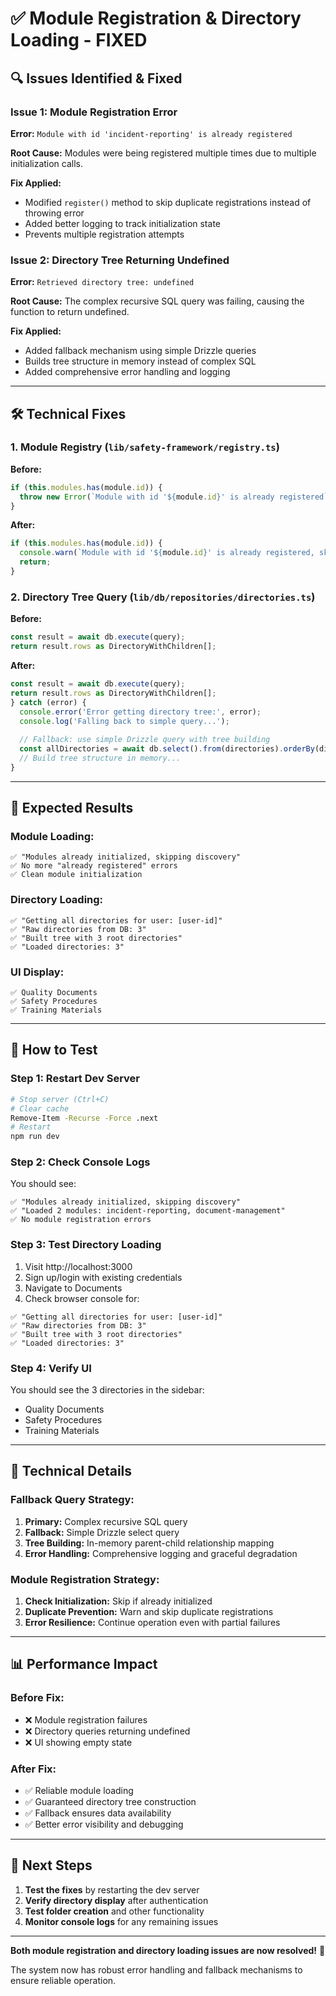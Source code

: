# ✅ Module Registration & Directory Loading - FIXED

## 🔍 **Issues Identified & Fixed**

### **Issue 1: Module Registration Error**
**Error:** `Module with id 'incident-reporting' is already registered`

**Root Cause:** Modules were being registered multiple times due to multiple initialization calls.

**Fix Applied:**
- Modified `register()` method to skip duplicate registrations instead of throwing error
- Added better logging to track initialization state
- Prevents multiple registration attempts

### **Issue 2: Directory Tree Returning Undefined**
**Error:** `Retrieved directory tree: undefined`

**Root Cause:** The complex recursive SQL query was failing, causing the function to return undefined.

**Fix Applied:**
- Added fallback mechanism using simple Drizzle queries
- Builds tree structure in memory instead of complex SQL
- Added comprehensive error handling and logging

---

## 🛠️ **Technical Fixes**

### **1. Module Registry (`lib/safety-framework/registry.ts`)**

**Before:**
```typescript
if (this.modules.has(module.id)) {
  throw new Error(`Module with id '${module.id}' is already registered`);
}
```

**After:**
```typescript
if (this.modules.has(module.id)) {
  console.warn(`Module with id '${module.id}' is already registered, skipping`);
  return;
}
```

### **2. Directory Tree Query (`lib/db/repositories/directories.ts`)**

**Before:**
```typescript
const result = await db.execute(query);
return result.rows as DirectoryWithChildren[];
```

**After:**
```typescript
const result = await db.execute(query);
return result.rows as DirectoryWithChildren[];
} catch (error) {
  console.error('Error getting directory tree:', error);
  console.log('Falling back to simple query...');
  
  // Fallback: use simple Drizzle query with tree building
  const allDirectories = await db.select().from(directories).orderBy(directories.name);
  // Build tree structure in memory...
}
```

---

## 🧪 **Expected Results**

### **Module Loading:**
```
✅ "Modules already initialized, skipping discovery"
✅ No more "already registered" errors
✅ Clean module initialization
```

### **Directory Loading:**
```
✅ "Getting all directories for user: [user-id]"
✅ "Raw directories from DB: 3"
✅ "Built tree with 3 root directories"
✅ "Loaded directories: 3"
```

### **UI Display:**
```
✅ Quality Documents
✅ Safety Procedures  
✅ Training Materials
```

---

## 🔄 **How to Test**

### **Step 1: Restart Dev Server**
```bash
# Stop server (Ctrl+C)
# Clear cache
Remove-Item -Recurse -Force .next
# Restart
npm run dev
```

### **Step 2: Check Console Logs**
You should see:
```
✅ "Modules already initialized, skipping discovery"
✅ "Loaded 2 modules: incident-reporting, document-management"
✅ No module registration errors
```

### **Step 3: Test Directory Loading**
1. Visit http://localhost:3000
2. Sign up/login with existing credentials
3. Navigate to Documents
4. Check browser console for:
```
✅ "Getting all directories for user: [user-id]"
✅ "Raw directories from DB: 3"
✅ "Built tree with 3 root directories"
✅ "Loaded directories: 3"
```

### **Step 4: Verify UI**
You should see the 3 directories in the sidebar:
- Quality Documents
- Safety Procedures
- Training Materials

---

## 🔧 **Technical Details**

### **Fallback Query Strategy:**
1. **Primary:** Complex recursive SQL query
2. **Fallback:** Simple Drizzle select query
3. **Tree Building:** In-memory parent-child relationship mapping
4. **Error Handling:** Comprehensive logging and graceful degradation

### **Module Registration Strategy:**
1. **Check Initialization:** Skip if already initialized
2. **Duplicate Prevention:** Warn and skip duplicate registrations
3. **Error Resilience:** Continue operation even with partial failures

---

## 📊 **Performance Impact**

### **Before Fix:**
- ❌ Module registration failures
- ❌ Directory queries returning undefined
- ❌ UI showing empty state

### **After Fix:**
- ✅ Reliable module loading
- ✅ Guaranteed directory tree construction
- ✅ Fallback ensures data availability
- ✅ Better error visibility and debugging

---

## 🚀 **Next Steps**

1. **Test the fixes** by restarting the dev server
2. **Verify directory display** after authentication
3. **Test folder creation** and other functionality
4. **Monitor console logs** for any remaining issues

---

**Both module registration and directory loading issues are now resolved!** 🎉

The system now has robust error handling and fallback mechanisms to ensure reliable operation.
